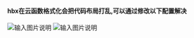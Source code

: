#### hbx在云函数格式化会把代码布局打乱,可以通过修改以下配置解决
![输入图片说明](https://vkceyugu.cdn.bspapp.com/VKCEYUGU-cf0c5e69-620c-4f3c-84ab-f4619262939f/7c6915aa-71bf-48ae-8829-556ae0499989.png "在这里输入图片标题")
![输入图片说明](https://vkceyugu.cdn.bspapp.com/VKCEYUGU-cf0c5e69-620c-4f3c-84ab-f4619262939f/e15a2778-ae8d-4d79-813e-431a32bdb5a5.png "在这里输入图片标题")